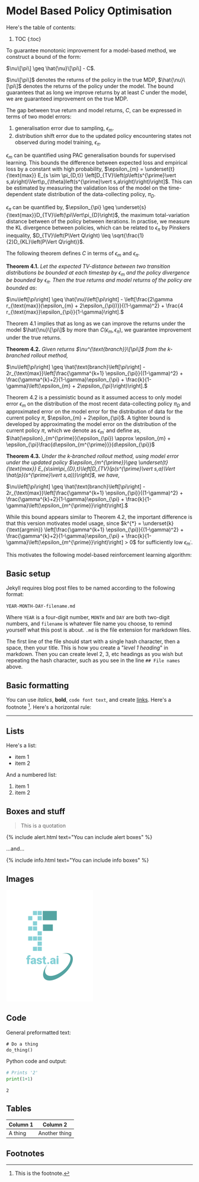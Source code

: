 # Model Based Policy Optimisation 

Here's the table of contents:

1. TOC
{:toc}

To guarantee monotonic improvement for a model-based method, we construct a bound of the form:

$\nu\[\pi\] \geq \hat{\nu}\[\pi\] - C$.

$\nu\[\pi\]$ denotes the returns of the policy in the true MDP, $\hat{\nu}\[\pi\]$ denotes the returns of the policy under the model. The bound guarantees that as long we improve returns by at least $C$ under the model, we are guaranteed improvement on the true MDP.

The gap between true return and model returns, $C$, can be expressed in terms of two model errors:

1. generalisation error due to sampling, $\epsilon_{m}$.
2. distribution shift error due to the updated policy encountering states not observed during model training, $\epsilon_{\pi}$.

$\epsilon_{m}$ can be quantified using PAC generalisation bounds for supervised learning. This bounds the difference between expected loss and empirical loss by a constant with high probability, $\epsilon_{m} = \underset{t}{\text{max}} E_{s \sim \pi_{D,t}} \left[D_{TV}\left(p\left(s^{\prime}\vert s,a\right)\Vert\p_{\theta}left(s^{\prime}\vert s,a\right)\right)\right]$. This can be estimated by measuring the validation loss of the model on the time-dependent state distribution of the data-collecting policy, $\pi_{D}$.

$\epsilon_{\pi}$ can be quantified by, $\epsilon_{\pi} \geq \underset{s}{\text{max}}D_{TV}\left(\pi\Vert\pi_{D}\right)$, the maximum total-variation distance between of the policy between iterations. In practise, we measure the KL divergence between policies, which can be related to $\epsilon_{\pi}$ by Pinskers inequality, $D_{TV}\left(P\Vert Q\right) \leq \sqrt{\frac{1}{2}D_{KL}\left(P\Vert Q\right)}$.

The following theorem defines $C$ in terms of $\epsilon_{m}$ and $\epsilon_{\pi}$.

**Theorem 4.1.** *Let the expected TV-distance between two transition distributions be bounded at each timestep by $\epsilon_{m}$ and the policy divergence be bounded by $\epsilon_{\pi}$. Then the true returns and model returns of the policy are bounded as*:

$\nu\left[\pi\right] \geq \hat{\nu}\left[\pi\right] - \left[\frac{2\gamma r_{\text{max}}(\epsilon_{m} + 2\epsilon_{\pi})}}{(1-\gamma)^2} + \frac{4 r_{\text{max}}\epsilon_{\pi}}{1-\gamma}\right].$

Theorem 4.1 implies that as long as we can improve the returns under the model $\hat{\nu}\[\pi\]$ by more than $C(\epsilon_{m}, \epsilon_{\pi})$, we guarantee improvement under the true returns.

**Theorem 4.2.** *Given returns $\nu^{\text{branch}}\[\pi\]$ from the k-branched rollout method,*

$\nu\left[\pi\right] \geq \hat{\text{branch}\left[\pi\right] - 2r_{\text{max}}\left[\frac{\gamma^{k+1} \epsilon_{\pi}}{(1-\gamma)^2} + \frac{\gamma^{k}+2}{1-\gamma}\epsilon_{\pi} + \frac{k}{1-\gamma}\left(\epsilon_{m} + 2\epsilon_{\pi}\right)\right].$

Theorem 4.2 is a pessimistic bound as it assumed access to only model error $\epsilon_{m}$ on the distribution of the most recent data-collecting policy $\pi_{D}$ and approximated error on the model error for the distribution of data for the current policy $\pi$, $\epsilon_{m} + 2\epilon_{\pi}$. A tighter bound is developed by approximating the model error on the distribution of the current policy $\pi$, which we denote as $\epsilon_{m^{\prime}}$ and define as, $\hat{\epsilon}_{m^{\prime}}(\epsilon_{\pi}) \approx \epsilon_{m} + \epsilon_{\pi}\frac{d\epsilon_{m^{\prime}}}{d\epsilon_{\pi}}$

**Theorem 4.3.** *Under the k-branched rollout method, using model error under the updated policy $\epsilon_{m^{\prime}}\geq \underset{t}{\text{max}} E_{s\sim\pi_{D},t}\left[D_{TV}(p(s^{\prime}\vert s,a)\Vert \hat{p}(s^{\prime}\vert s,a)))\right]$, we have,*

$\nu\left[\pi\right] \geq \hat{\text{branch}\left[\pi\right] - 2r_{\text{max}}\left[\frac{\gamma^{k+1} \epsilon_{\pi}}{(1-\gamma)^2} + \frac{\gamma^{k}+2}{1-\gamma}\epsilon_{\pi} + \frac{k}{1-\gamma}\left(\epsilon_{m^{\prime}}\right)\right].$

While this bound appears similar to Theorem 4.2, the important difference is that this version motivates model usage, since $k^{*} = \underset{k}{\text{argmin}} \left[\frac{\gamma^{k+1} \epsilon_{\pi}}{(1-\gamma)^2} + \frac{\gamma^{k}+2}{1-\gamma}\epsilon_{\pi} + \frac{k}{1-\gamma}\left(\epsilon_{m^{\prime}}\right)\right] > 0$ for sufficiently low $\epsilon_{m^{\prime}}$.

This motivates the following model-based reinforcement learning algorithm:





## Basic setup

Jekyll requires blog post files to be named according to the following format:

`YEAR-MONTH-DAY-filename.md`

Where `YEAR` is a four-digit number, `MONTH` and `DAY` are both two-digit numbers, and `filename` is whatever file name you choose, to remind yourself what this post is about. `.md` is the file extension for markdown files.

The first line of the file should start with a single hash character, then a space, then your title. This is how you create a "*level 1 heading*" in markdown. Then you can create level 2, 3, etc headings as you wish but repeating the hash character, such as you see in the line `## File names` above.

## Basic formatting

You can use *italics*, **bold**, `code font text`, and create [links](https://www.markdownguide.org/cheat-sheet/). Here's a footnote [^1]. Here's a horizontal rule:

---

## Lists

Here's a list:

- item 1
- item 2

And a numbered list:

1. item 1
1. item 2

## Boxes and stuff

> This is a quotation

{% include alert.html text="You can include alert boxes" %}

...and...

{% include info.html text="You can include info boxes" %}

## Images

![](/images/logo.png "fast.ai's logo")

## Code

General preformatted text:

    # Do a thing
    do_thing()

Python code and output:

```python
# Prints '2'
print(1+1)
```

    2

## Tables

| Column 1 | Column 2 |
|-|-|
| A thing | Another thing |

## Footnotes

[^1]: This is the footnote.

